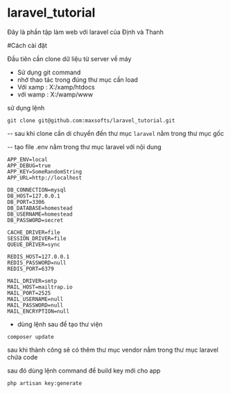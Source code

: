 # laravel_tutorial
Đây là phần tập làm web với laravel của Định và Thanh


#Cách cài đặt

Đầu tiên cần clone dữ liệu từ server về máy

- Sử dụng git command
- nhớ thao tác trong đúng thư mục cần load
- Với xamp : X:/xamp/htdocs
- với wamp : X:/wamp/www

sử dụng lệnh

````
git clone git@github.com:maxsofts/laravel_tutorial.git
````
--
sau khi clone cần di chuyển đến thư mục ``laravel`` nằm trong thư mục gốc

--
tạo file .env nằm trong thư mục laravel
với nội dung
````
APP_ENV=local
APP_DEBUG=true
APP_KEY=SomeRandomString
APP_URL=http://localhost

DB_CONNECTION=mysql
DB_HOST=127.0.0.1
DB_PORT=3306
DB_DATABASE=homestead
DB_USERNAME=homestead
DB_PASSWORD=secret

CACHE_DRIVER=file
SESSION_DRIVER=file
QUEUE_DRIVER=sync

REDIS_HOST=127.0.0.1
REDIS_PASSWORD=null
REDIS_PORT=6379

MAIL_DRIVER=smtp
MAIL_HOST=mailtrap.io
MAIL_PORT=2525
MAIL_USERNAME=null
MAIL_PASSWORD=null
MAIL_ENCRYPTION=null
````
- dùng lệnh sau để tạo thư viện
````
composer update
````
sau khi thành công sẽ có thêm thư mục vendor nẳm trong thư mục laravel chứa code

sau đó dùng lệnh command để build key mới cho app
````
php artisan key:generate
````



